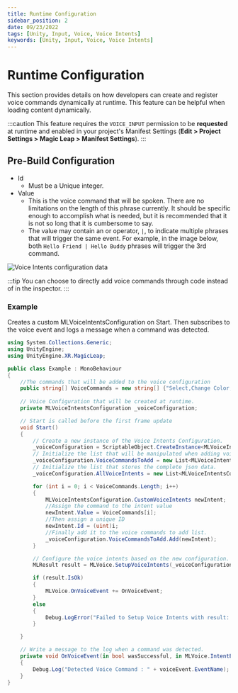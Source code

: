 ```yaml
---
title: Runtime Configuration
sidebar_position: 2
date: 09/23/2022
tags: [Unity, Input, Voice, Voice Intents]
keywords: [Unity, Input, Voice, Voice Intents]
---
```


# Runtime Configuration

This section provides details on how developers can create and register voice commands dynamically at runtime. This feature can be helpful when loading content dynamically.

:::caution
This feature requires the `VOICE_INPUT` permission to be **requested** at runtime and enabled in your project's Manifest Settings (**Edit > Project Settings > Magic Leap > Manifest Settings**).
:::

## Pre-Build Configuration

- Id
  - Must be a Unique integer.
- Value
  - This is the voice command that will be spoken. There are no limitations on the length of this phrase currently. It should be specific enough to accomplish what is needed, but it is recommended that it is not so long that it is cumbersome to say.
  - The value may contain an or operator, `|`, to indicate multiple phrases that will trigger the same event. For example, in the image below, both `Hello Friend | Hello Buddy` phrases will trigger the 3rd command.

![Voice Intents configuration data](/img/unity/input/voice-intents/voice-intents-configuration-data.png)

:::tip
You can choose to directly add voice commands through code instead of in the inspector.
:::


### Example

Creates a custom MLVoiceIntentsConfiguration on Start. Then subscribes to the voice event and logs a message when a command was detected.

``` csharp
using System.Collections.Generic;
using UnityEngine;
using UnityEngine.XR.MagicLeap;

public class Example : MonoBehaviour
{
    //The commands that will be added to the voice configuration
    public string[] VoiceCommands = new string[] {"Select,Change Color,Undo"};
    
    // Voice Configuration that will be created at runtime.
    private MLVoiceIntentsConfiguration _voiceConfiguration;

    // Start is called before the first frame update
    void Start()
    {
        // Create a new instance of the Voice Intents Configuration.
        _voiceConfiguration = ScriptableObject.CreateInstance<MLVoiceIntentsConfiguration>();
        // Initialize the list that will be manipulated when adding voice commands.
        _voiceConfiguration.VoiceCommandsToAdd = new List<MLVoiceIntentsConfiguration.CustomVoiceIntents>();
        // Initialize the list that stores the complete json data.
        _voiceConfiguration.AllVoiceIntents = new List<MLVoiceIntentsConfiguration.JSONData>();

        for (int i = 0; i < VoiceCommands.Length; i++)
        {
            MLVoiceIntentsConfiguration.CustomVoiceIntents newIntent;
            //Assign the command to the intent value
            newIntent.Value = VoiceCommands[i];
            //Then assign a unique ID
            newIntent.Id = (uint)i;
            //Finally add it to the voice commands to add list.
            _voiceConfiguration.VoiceCommandsToAdd.Add(newIntent);
        }

        // Configure the voice intents based on the new configuration.
        MLResult result = MLVoice.SetupVoiceIntents(_voiceConfiguration);

        if (result.IsOk)
        {
            MLVoice.OnVoiceEvent += OnVoiceEvent;
        }
        else
        {
            Debug.LogError("Failed to Setup Voice Intents with result: " + result);
        }

    }

    // Write a message to the log when a command was detected.
    private void OnVoiceEvent(in bool wasSuccessful, in MLVoice.IntentEvent voiceEvent)
    {
        Debug.Log("Detected Voice Command : " + voiceEvent.EventName);
    }
}
```
